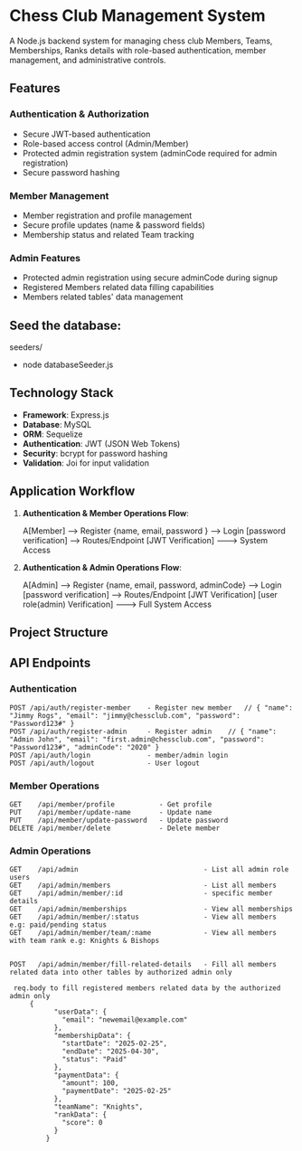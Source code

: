# Chess Club Management System

A Node.js backend system for managing chess club Members, Teams, Memberships, Ranks details with role-based authentication, member management, and administrative controls.

##  Features

### Authentication & Authorization
- Secure JWT-based authentication
- Role-based access control (Admin/Member)
- Protected admin registration system  (adminCode required for admin registration)
- Secure password hashing

### Member Management
- Member registration and profile management
- Secure profile updates (name & password fields)
- Membership status and related Team tracking

### Admin Features
- Protected admin registration using secure adminCode during signup
- Registered Members related data filling capabilities
- Members related tables' data management


## Seed the database:
seeders/
  - node databaseSeeder.js

##  Technology Stack
- **Framework**: Express.js
- **Database**: MySQL 
- **ORM**: Sequelize
- **Authentication**: JWT (JSON Web Tokens)
- **Security**: bcrypt for password hashing
- **Validation**: Joi for input validation


##  Application Workflow

1. **Authentication & Member Operations Flow**:

   A[Member] --> Register  {name, email, password }  --> Login [password verification] --> Routes/Endpoint  [JWT Verification]  ---> System Access
   

2. **Authentication & Admin Operations Flow**:

   A[Admin] --> Register {name, email, password, adminCode}  --> Login [password verification] --> Routes/Endpoint [JWT Verification] [user role(admin) Verification] ---> Full System Access 



##  Project Structure
##  API Endpoints

### Authentication
```
POST /api/auth/register-member    - Register new member   // { "name": "Jimmy Rogs", "email": "jimmy@chessclub.com", "password": "Password123#" }
POST /api/auth/register-admin     - Register admin    // { "name": "Admin John", "email": "first.admin@chessclub.com", "password": "Password123#", "adminCode": "2020" }
POST /api/auth/login              - member/admin login
POST /api/auth/logout             - User logout
```

### Member Operations
```
GET    /api/member/profile           - Get profile
PUT    /api/member/update-name       - Update name
PUT    /api/member/update-password   - Update password
DELETE /api/member/delete            - Delete member
```

### Admin Operations
```
GET    /api/admin                               - List all admin role users
GET    /api/admin/members                       - List all members
GET    /api/admin/member/:id                    - specific member details
GET    /api/admin/memberships                   - View all memberships
GET    /api/admin/member/:status                - View all members e.g: paid/pending status
GET    /api/admin/member/team/:name             - View all members with team rank e.g: Knights & Bishops


POST   /api/admin/member/fill-related-details   - Fill all members related data into other tables by authorized admin only

 req.body to fill registered members related data by the authorized admin only
     {
           "userData": {
             "email": "newemail@example.com"
           },
           "membershipData": {
             "startDate": "2025-02-25",
             "endDate": "2025-04-30",
             "status": "Paid"
           },
           "paymentData": {
             "amount": 100,
             "paymentDate": "2025-02-25"
           },
           "teamName": "Knights",
           "rankData": {
             "score": 0
           }
         }
```
